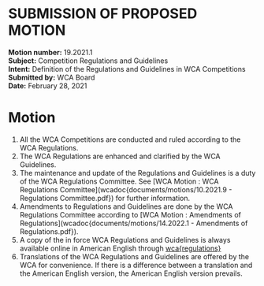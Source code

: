 # SUBMISSION OF PROPOSED MOTION

**Motion number:** 19.2021.1  
**Subject:** Competition Regulations and Guidelines  
**Intent:** Definition of the Regulations and Guidelines in WCA Competitions  
**Submitted by:** WCA Board  
**Date:** February 28, 2021  

# Motion

1. All the WCA Competitions are conducted and ruled according to the WCA Regulations.
2. The WCA Regulations are enhanced and clarified by the WCA Guidelines.
3. The maintenance and update of the Regulations and Guidelines is a duty of the WCA Regulations Committee. See [WCA Motion : WCA Regulations Committee](wcadoc{documents/motions/10.2021.9 - Regulations Committee.pdf}) for further information.
4. Amendments to Regulations and Guidelines are done by the WCA Regulations Committee according to [WCA Motion : Amendments of Regulations](wcadoc{documents/motions/14.2022.1 - Amendments of Regulations.pdf}).
5. A copy of the in force WCA Regulations and Guidelines is always available online in American English through [wca{regulations}](wca{regulations})
6. Translations of the WCA Regulations and Guidelines are offered by the WCA for convenience. If there is a difference between a translation and the American English version, the American English version prevails.
